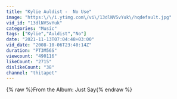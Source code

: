 ```yaml
---
title: "Kylie Auldist -  No Use"
image: "https:\/\/i.ytimg.com\/vi\/13dlNVSvYuk\/hqdefault.jpg"
vid_id: "13dlNVSvYuk"
categories: "Music"
tags: ["Kylie","Auldist","No"]
date: "2021-11-13T07:04:48+03:00"
vid_date: "2008-10-06T23:40:14Z"
duration: "PT3M56S"
viewcount: "490116"
likeCount: "2715"
dislikeCount: "38"
channel: "thitapet"
---
```

{% raw %}From the Album: Just Say{% endraw %}
